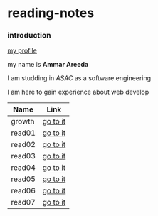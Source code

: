 # reading-notes

### introduction

[my profile](https://github.com/Ammar00Areeda)

my name is **Ammar Areeda**

I am studding in *ASAC* as a software engineering 

I am here to gain experience about web develop 

| Name | Link |
| --- | --- |
| growth | [go to it](https://ammar00areeda.github.io/reading-notes/growth) |
| read01| [go to it](https://ammar00areeda.github.io/reading-notes/read01) |
| read02| [go to it](https://ammar00areeda.github.io/reading-notes/read02) |
| read03| [go to it](https://ammar00areeda.github.io/reading-notes/read03) |
| read04| [go to it](https://ammar00areeda.github.io/reading-notes/read04) |
| read05| [go to it](https://ammar00areeda.github.io/reading-notes/read05) |
| read06| [go to it](https://ammar00areeda.github.io/reading-notes/read06) |
| read07| [go to it](https://ammar00areeda.github.io/reading-notes/read07) |



